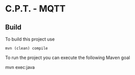 C.P.T. - MQTT
=============

Build
-----
To build this project use

    mvn (clean) compile

To run the project you can execute the following Maven goal

   mvn exec:java
